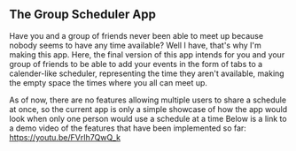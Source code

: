 ## The Group Scheduler App

Have you and a group of friends never been able to meet up because nobody seems to have any time available? Well I have, that's why I'm making this app.
Here, the final version of this app intends for you and your group of friends to be able to add your events in the form of tabs to a calender-like scheduler, representing the time they aren't available, making the empty space the times where you all can meet up.

As of now, there are no features allowing multiple users to share a schedule at once, so the current app is only a simple showcase of how the app would look when only one person would use a schedule at a time
Below is a link to a demo video of the features that have been implemented so far:
https://youtu.be/FVrIh7QwQ_k
